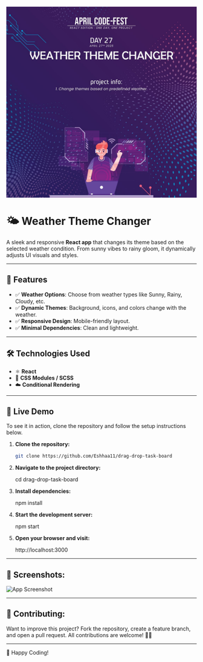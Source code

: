 ![App Screenshot](src/assets/Weather.jpg)

# 🌤️ Weather Theme Changer

A sleek and responsive **React app** that changes its theme based on the selected weather condition. From sunny vibes to rainy gloom, it dynamically adjusts UI visuals and styles.

---

## 📌 Features
- ✅ **Weather Options**: Choose from weather types like Sunny, Rainy, Cloudy, etc.
- ✅ **Dynamic Themes**: Background, icons, and colors change with the weather.
- ✅ **Responsive Design**: Mobile-friendly layout.
- ✅ **Minimal Dependencies**: Clean and lightweight.

---

## 🛠️ Technologies Used
- ⚛️ **React**
- 🎨 **CSS Modules / SCSS**
- ☁️ **Conditional Rendering**

---

## 🚀 Live Demo
To see it in action, clone the repository and follow the setup instructions below.

1. **Clone the repository:**

   ```bash
   git clone https://github.com/Eshhaa11/drag-drop-task-board

2. **Navigate to the project directory:**

   cd drag-drop-task-board

3. **Install dependencies:**

   npm install

4. **Start the development server:**

   npm start

5. **Open your browser and visit:**

   http://localhost:3000

---

 ## 🎨 Screenshots:
 ![App Screenshot](src/assets/image.png)


 ---

 ## 🤝 Contributing:
 Want to improve this project? Fork the repository, create a feature branch, and open a pull request. All contributions are welcome! 🚀✨
 
 ---

 🎉 Happy Coding!
